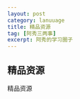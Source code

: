```yaml
---
layout: post
category: lanuuage
title: 精品资源
tag: [阿秀三两事]
excerpt: 阿秀的学习圈子
---
```






## 精品资源



精品资源

